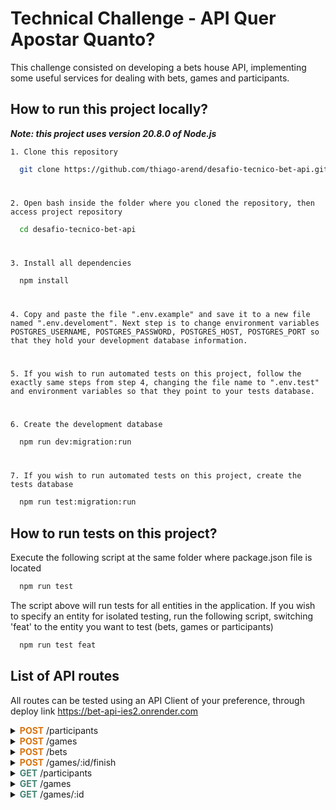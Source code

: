 
# Technical Challenge - API Quer Apostar Quanto?

This challenge consisted on developing a bets house API, implementing some useful services for dealing with bets, games and participants.




## How to run this project locally?

***Note: this project uses version 20.8.0 of Node.js***

    1. Clone this repository

```bash
  git clone https://github.com/thiago-arend/desafio-tecnico-bet-api.git
```
#
    2. Open bash inside the folder where you cloned the repository, then access project repository

```bash
  cd desafio-tecnico-bet-api
```
#
    3. Install all dependencies

```bash
  npm install
```
#
    4. Copy and paste the file ".env.example" and save it to a new file named ".env.develoment". Next step is to change environment variables POSTGRES_USERNAME, POSTGRES_PASSWORD, POSTGRES_HOST, POSTGRES_PORT so that they hold your development database information.
#
    5. If you wish to run automated tests on this project, follow the exactly same steps from step 4, changing the file name to ".env.test" and environment variables so that they point to your tests database.
#
    6. Create the development database

```bash
  npm run dev:migration:run
```
#
    7. If you wish to run automated tests on this project, create the tests database

```bash
  npm run test:migration:run
```
## How to run tests on this project?

Execute the following script at the same folder where package.json file is located

```bash
  npm run test
```

The script above will run tests for all entities in the application. If you wish to specify an entity for isolated testing, run the following script, switching 'feat' to the entity you want to test (bets, games or participants)

```bash
  npm run test feat
```

## List of API routes

All routes can be tested using an API Client of your preference, through deploy link https://bet-api-ies2.onrender.com

<details>
<summary>
<b><font color="#D9730D">POST</font></b><font> /participants
</summary>
<br>
* Creates a participant with specified balance
#
* Input:
```typescript
{
	name: string;
	balance: number; // represented in cents (e.g. 1000 cents = $10.00)
}
```
#
* Output: object representing created participant
```typescript
{
	id: number;
	name: string;
	balance: number;
    createdAt: string;
	updatedAt: string;
}
```
#
* Rules
  * Name must be unique, otherwise you'll receive <font color="red">409 (Conflict Error)</font>.
  * Balance must be inputed in cents (e.g. 1000 cents = $10.00).
  * Balance must not be less than $10.00 (1000 cents), otherwise you'll receive <font color="red">400 (Bad Request Error)</font>.
</details>

<details>
<summary> 
<b><font color="#D9730D">POST</font></b><font> /games 
</summary>
<br>
* Creates an open game with score 0x0.
#
* Input:

```typescript
{
	homeTeamName: string;
	awayTeamName: string;
}
```
#
* Output: object representing created game

```typescript
{
	id: number;
	createdAt: string;
	updatedAt: string;
	homeTeamName: string;
	awayTeamName: string;
	homeTeamScore: number; // initialy 0
	awayTeamScore: number; // initialy 0
	isFinished: boolean; // initialy false
}
```

#
* Rules
  * Team names must be different, otherwise you'll receive <font color="red">400 (Bad Request)</font>.
</details>

<details>
<summary> 
<b><font color="#D9730D">POST</font></b><font> /bets 
</summary>
<br>
* Register a bet from a participant in a specific game. The bet amount is immediately deducted from the participant's balance.
#
* Input:

```typescript
{ 
	homeTeamScore: number;
	awayTeamScore: number; 
	amountBet: number; // represented in cents (e.g. $10.00 = 1000)
	gameId: number; 
	participantId: number;
}
```
#
* Output: object representing created bet

```typescript
{
	id: number;
	createdAt: string;
	updatedAt: string;
	homeTeamScore: number;
	awayTeamScore: number;
	amountBet: number; // represented in cents (e.g. $10.00 = 1000)
	gameId: number; 
	participantId: number;
	status: string; // may be PENDING, WON or LOST
	amountWon: number || null; // null while bet is PENDING; number if bet has WON or LOST status, with amount won represented in cents
}
```
#
* Rules
  * Game and participant's id must exist, otherwise you'll get <font color="red">404 (Not Found)</font>.
  * Game cannot bet already finished by the time you create a bet, otherwise you'll get <font color="red">403 (Forbidden)</font>.
  * Bet amount must not be greater than participant's balance, otherwise you'll receive <font color="red">403 (Forbidden)</font>.
  * Bet amount must not be lesser than $1.00 (100), otherwise you'll receive <font color="red">403 (Forbidden)</font>.  

</details>

<details>
<summary> 
<b><font color="#D9730D">POST</font></b><font> /games/:id/finish 
</summary>
<br>
* Finishes a game and consequently update all bets linked to it, calculating the amount won in each one and updating the balance of the winning participants.
#
* Input: game final score

```typescript
{
	homeTeamScore: number;
	awayTeamScore: number;
}
```
#
* Output: updated game object

```typescript
{
	id: number;
	createdAt: string;
	updatedAt: string;
	homeTeamName: string;
	awayTeamName: string;
	homeTeamScore: number;
	awayTeamScore: number;
	isFinished: boolean; // will be set to true
}
```
#
* Rules
  * Game's id must be valid (integer equal or greater to 1), otherwise you'll get <font color="red">400 (Bad Request)</font>.
  * Game's id must exist, otherwise you'll get <font color="red">404 (Not Found)</font>.
  * You must not finish a game that has been already finished, otherwise you'll get <font color="red">403 (Forbidden)</font>.
</details>

<details>
<summary> 
<b><font color="#448375">GET</font></b><font> /participants 
</summary>
<br>
* Returns all participants and their respective balances.
#
* Output: array containing all participants

```typescript
[
	{
		id: number;
		createdAt: string;
		updatedAt: string;
		name: string;
		balance: number; // represented in cents (e.g. $10.00 = 1000)
	}, 
	{...}
]
```
</details>

<details>
<summary> 
<b><font color="#448375">GET</font></b><font> /games 
</summary>
<br>
* Returns all registered games.
#
* Output: array containing all games

```typescript
[
	{
		id: number;
		createdAt: string;
		updatedAt: string;
		homeTeamName: string;
		awayTeamName: string;
		homeTeamScore: number;
		awayTeamScore: number;
		isFinished: boolean;
	},
	{...}
]
```
</details>

<details>
<summary> 
<b><font color="#448375">GET</font></b><font> /games/:id 
</summary>
<br>
* Returns the data for a game along with the bets linked to it.
#
* Output: object representing a game and an array containing all bet linked to it

```typescript
{
	id: number;
	createdAt: string;
	updatedAt: string;
	homeTeamName: string;
	awayTeamName: string;
	homeTeamScore: number;
	awayTeamScore: number;
	isFinished: boolean;
	bets: {
		id: number;
		createdAt: string;
		updatedAt: string;
		homeTeamScore: number;
		awayTeamScore: number;
		amountBet: number; // represented in cents (e.g. $10.00 = 1000)
		gameId: number; 
		participantId: number;
		status: string; // may be PENDING, WON or LOST
		amountWon: number || null; // null while bet is PENDING; number if bet has WON or LOST status, with amount won represented in cents
	}[]
}
```

#
* Rules
  * Game's id must be valid (integer equal or greater to 1), otherwise you'll get <font color="red">400 (Bad Request)</font>.
  * Game's id must exist, otherwise you'll get <font color="red">404 (Not Found)</font>.
</details>